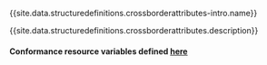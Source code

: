 {{site.data.structuredefinitions.crossborderattributes-intro.name}}

{{site.data.structuredefinitions.crossborderattributes.description}}

#### Conformance resource variables defined [here](http://wiki.hl7.org/index.php?title=IG_Publisher_Documentation#Jekyll)
